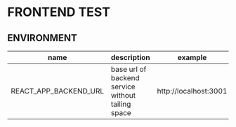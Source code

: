 # FRONTEND TEST

## ENVIRONMENT

| name | description | example |
| --- | --- | --- | 
| REACT_APP_BACKEND_URL | base url of backend service without tailing space | http://localhost:3001
